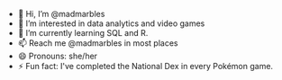 - 👋 Hi, I’m @madmarbles
- 👀 I’m interested in data analytics and video games
- 🌱 I’m currently learning SQL and R.
- 📫 Reach me @madmarbles in most places
- 😄 Pronouns: she/her
- ⚡ Fun fact: I've completed the National Dex in every Pokémon game.

<!---
madmarbles/madmarbles is a ✨ special ✨ repository because its `README.md` (this file) appears on your GitHub profile.
You can click the Preview link to take a look at your changes.
--->
